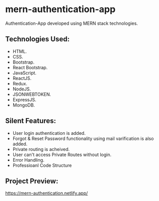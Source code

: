 # mern-authentication-app

Authentication-App developed using MERN stack technologies.

## Technologies Used:

-   HTML.
-   CSS.
-   Bootstrap.
-   React Bootstrap.
-   JavaScript.
-   ReactJS.
-   Redux.
-   NodeJS.
-   JSONWEBTOKEN.
-   ExpressJS.
-   MongoDB.

## Silent Features:

-   User login authentication is added.
-   Forgot & Reset Password functionality using mail varification is also added.
-   Private routing is acheived.
-   User can't access Private Routes without login.
-   Error Handling.
-   Professioanl Code Structure

## Project Preview:

https://mern-authentication.netlify.app/
